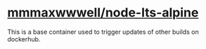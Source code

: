 # [mmmaxwwwell/node-lts-alpine](https://github.com/mmmaxwwwell/node-lts-alpine)

This is a base container used to trigger updates of other builds on dockerhub.